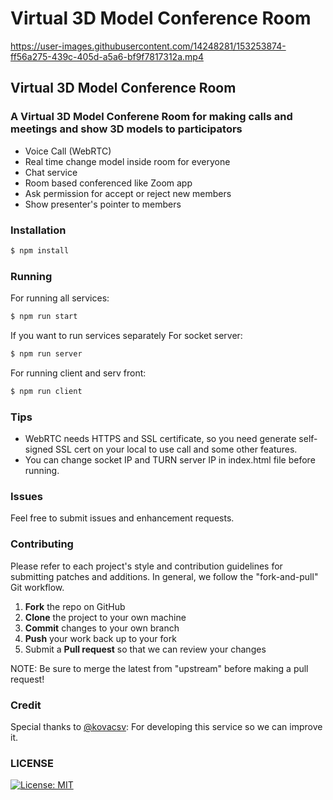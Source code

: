 # Virtual 3D Model Conference Room
https://user-images.githubusercontent.com/14248281/153253874-ff56a275-439c-405d-a5a6-bf9f7817312a.mp4

## Virtual 3D Model Conference Room
### A Virtual 3D Model Conferene Room for making calls and meetings and show 3D models to participators

  - Voice Call (WebRTC)
  - Real time change model inside room for everyone
  - Chat service
  - Room based conferenced like Zoom app
  - Ask permission for accept or reject new members
  - Show presenter's pointer to members

### Installation

```sh
$ npm install
```

### Running
For running all services:
```sh
$ npm run start
```

If you want to run services separately
For socket server:
```sh
$ npm run server
```
For running client and serv front:
```sh
$ npm run client
```

### Tips
  - WebRTC needs HTTPS and SSL certificate, so you need generate self-signed SSL cert on your local to use call and some other features.
  - You can change socket IP and TURN server IP in index.html file before running.
  

### Issues
Feel free to submit issues and enhancement requests.

### Contributing
Please refer to each project's style and contribution guidelines for submitting patches and additions. In general, we follow the "fork-and-pull" Git workflow.

 1. **Fork** the repo on GitHub
 2. **Clone** the project to your own machine
 4. **Commit** changes to your own branch
 5. **Push** your work back up to your fork
 6. Submit a **Pull request** so that we can review your changes

NOTE: Be sure to merge the latest from "upstream" before making a pull request!


### Credit
Special thanks to
[@kovacsv](https://github.com/kovacsv): For developing this service so we can improve it.


### LICENSE
[![License: MIT](https://img.shields.io/badge/License-MIT-yellow.svg)](https://opensource.org/licenses/MIT)
